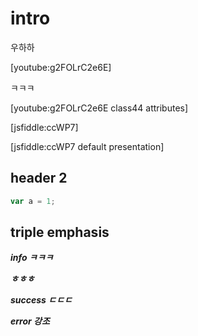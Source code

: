 # intro
우하하

[youtube:g2FOLrC2e6E]

ㅋㅋㅋ

[youtube:g2FOLrC2e6E class44 attributes]

[jsfiddle:ccWP7]

[jsfiddle:ccWP7 default presentation]

## header 2

```js
var a = 1;
```

## triple emphasis

***info ㅋㅋㅋ***

***ㅎㅎㅎ***

***success ㄷㄷㄷ***

***error 강조***